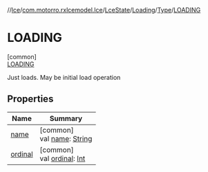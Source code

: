 //[lce](../../../../../../index.md)/[com.motorro.rxlcemodel.lce](../../../../index.md)/[LceState](../../../index.md)/[Loading](../../index.md)/[Type](../index.md)/[LOADING](index.md)

# LOADING

[common]\
[LOADING](index.md)

Just loads. May be initial load operation

## Properties

| Name | Summary |
|---|---|
| [name](../-u-p-d-a-t-i-n-g/index.md#-372974862%2FProperties%2F-702262346) | [common]<br>val [name](../-u-p-d-a-t-i-n-g/index.md#-372974862%2FProperties%2F-702262346): [String](https://kotlinlang.org/api/latest/jvm/stdlib/kotlin/-string/index.html) |
| [ordinal](../-u-p-d-a-t-i-n-g/index.md#-739389684%2FProperties%2F-702262346) | [common]<br>val [ordinal](../-u-p-d-a-t-i-n-g/index.md#-739389684%2FProperties%2F-702262346): [Int](https://kotlinlang.org/api/latest/jvm/stdlib/kotlin/-int/index.html) |
